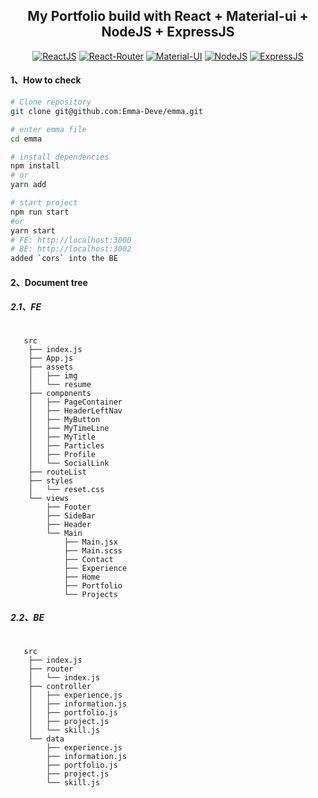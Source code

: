 <h2 align="center">My Portfolio build with React + Material-ui + NodeJS + ExpressJS</h2>

<div align="center">

[![ReactJS](https://img.shields.io/badge/react-v17.0.1-%2361dafb)](https://reactjs.org/)
[![React-Router](https://img.shields.io/badge/react--router-v5.2.0-brightgreen)](https://reacttraining.com/react-router/)
[![Material-UI](https://img.shields.io/badge/%40material--ui-v4.11.2-%23764abc)](https://mui.com/)
[![NodeJS](https://img.shields.io/badge/%40material--ui-v4.11.2-%23764abc)](https://nodejs.org/en/docs/)
[![ExpressJS](https://img.shields.io/badge/%40ExpressJS-v4.16.1-%23764abc)](https://expressjs.com/)

</div>

#### 1、How to check

```bash
# Clone repository
git clone git@github.com:Emma-Deve/emma.git

# enter emma file
cd emma

# install dependencies
npm install
# or
yarn add

# start project
npm run start
#or
yarn start
# FE: http://localhost:3000
# BE: http://localhost:3002
added `cors` into the BE

```

#### 2、Document tree

##### 2.1、FE

```shell

   src
    ├── index.js
    ├── App.js
    ├── assets
    │   ├── img
    │   └── resume
    ├── components
    │   ├── PageContainer
    │   ├── HeaderLeftNav
    │   ├── MyButton
    │   ├── MyTimeLine
    │   ├── MyTitle
    │   ├── Particles
    │   ├── Profile
    │   └── SocialLink
    ├── routeList
    ├── styles
    │   └── reset.css
    └── views
        ├── Footer
        ├── SideBar
        ├── Header
        └── Main
            ├── Main.jsx
            ├── Main.scss
            ├── Contact
            ├── Experience
            ├── Home
            ├── Portfolio
            └── Projects

```

##### 2.2、BE

```shell

   src
    ├── index.js
    ├── router
    │   └── index.js
    ├── controller
    │   ├── experience.js
    │   ├── information.js
    │   ├── portfolio.js
    │   ├── project.js
    │   └── skill.js
    └── data
        ├── experience.js
        ├── information.js
        ├── portfolio.js
        ├── project.js
        └── skill.js

```
